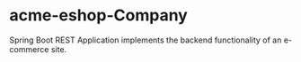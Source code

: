 # acme-eshop-Company

Spring Boot REST Application implements the backend functionality of an e-commerce site.
